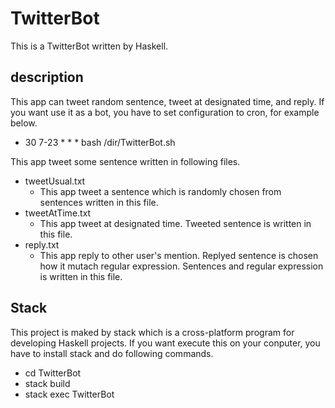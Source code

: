 # TwitterBot
This is a TwitterBot written by Haskell.

## description
This app can tweet random sentence, tweet at designated time, and reply.
If you want use it as a bot, you have to set configuration to cron, for example below.

* 30 7-23 \* \* \* bash /dir/TwitterBot.sh

This app tweet some sentence written in following files.

* tweetUsual.txt    
    * This app tweet a sentence which is randomly chosen from sentences written in this file. 
* tweetAtTime.txt
    * This app tweet at designated time.
      Tweeted sentence is written in this file.
* reply.txt
    * This app reply to other user's mention.
      Replyed sentence is chosen how it mutach regular expression. 
      Sentences and regular expression is written in this file.

## Stack
This project is maked by stack which is a cross-platform program for developing Haskell projects.
If you want execute this on your conputer, you have to install stack and do following commands.

* cd TwitterBot
* stack build
* stack exec TwitterBot
